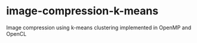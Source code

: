 # image-compression-k-means
Image compression using k-means clustering implemented in OpenMP and OpenCL
